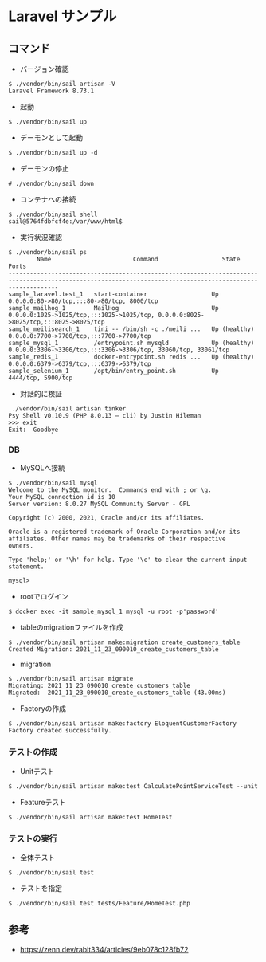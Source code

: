 # Laravel サンプル

## コマンド

- バージョン確認

```
$ ./vendor/bin/sail artisan -V
Laravel Framework 8.73.1
```

- 起動

```
$ ./vendor/bin/sail up
```

- デーモンとして起動

```
$ ./vendor/bin/sail up -d
```

- デーモンの停止

```
# ./vendor/bin/sail down
```

- コンテナへの接続

```
$ ./vendor/bin/sail shell
sail@5764fdbfcf4e:/var/www/html$
```

- 実行状況確認

```
$ ./vendor/bin/sail ps
        Name                       Command                  State                                             Ports
----------------------------------------------------------------------------------------------------------------------------------------------------------
sample_laravel.test_1   start-container                  Up             0.0.0.0:80->80/tcp,:::80->80/tcp, 8000/tcp
sample_mailhog_1        MailHog                          Up             0.0.0.0:1025->1025/tcp,:::1025->1025/tcp, 0.0.0.0:8025->8025/tcp,:::8025->8025/tcp
sample_meilisearch_1    tini -- /bin/sh -c ./meili ...   Up (healthy)   0.0.0.0:7700->7700/tcp,:::7700->7700/tcp
sample_mysql_1          /entrypoint.sh mysqld            Up (healthy)   0.0.0.0:3306->3306/tcp,:::3306->3306/tcp, 33060/tcp, 33061/tcp
sample_redis_1          docker-entrypoint.sh redis ...   Up (healthy)   0.0.0.0:6379->6379/tcp,:::6379->6379/tcp
sample_selenium_1       /opt/bin/entry_point.sh          Up             4444/tcp, 5900/tcp
```

- 対話的に検証

```
 ./vendor/bin/sail artisan tinker
Psy Shell v0.10.9 (PHP 8.0.13 — cli) by Justin Hileman
>>> exit
Exit:  Goodbye
```
### DB

- MySQLへ接続

```
$ ./vendor/bin/sail mysql
Welcome to the MySQL monitor.  Commands end with ; or \g.
Your MySQL connection id is 10
Server version: 8.0.27 MySQL Community Server - GPL

Copyright (c) 2000, 2021, Oracle and/or its affiliates.

Oracle is a registered trademark of Oracle Corporation and/or its
affiliates. Other names may be trademarks of their respective
owners.

Type 'help;' or '\h' for help. Type '\c' to clear the current input statement.

mysql>
```

- rootでログイン

```
$ docker exec -it sample_mysql_1 mysql -u root -p'password'
```

- tableのmigrationファイルを作成

```
$ ./vendor/bin/sail artisan make:migration create_customers_table
Created Migration: 2021_11_23_090010_create_customers_table
```

- migration

```
$ ./vendor/bin/sail artisan migrate
Migrating: 2021_11_23_090010_create_customers_table
Migrated:  2021_11_23_090010_create_customers_table (43.00ms)
```

- Factoryの作成

```
$ ./vendor/bin/sail artisan make:factory EloquentCustomerFactory
Factory created successfully.
```

### テストの作成

- Unitテスト

```
$ ./vendor/bin/sail artisan make:test CalculatePointServiceTest --unit
```

- Featureテスト

```
$ ./vendor/bin/sail artisan make:test HomeTest
```

### テストの実行

- 全体テスト

```
$ ./vendor/bin/sail test
```

- テストを指定

```
$ ./vendor/bin/sail test tests/Feature/HomeTest.php
```

## 参考

- https://zenn.dev/rabit334/articles/9eb078c128fb72
